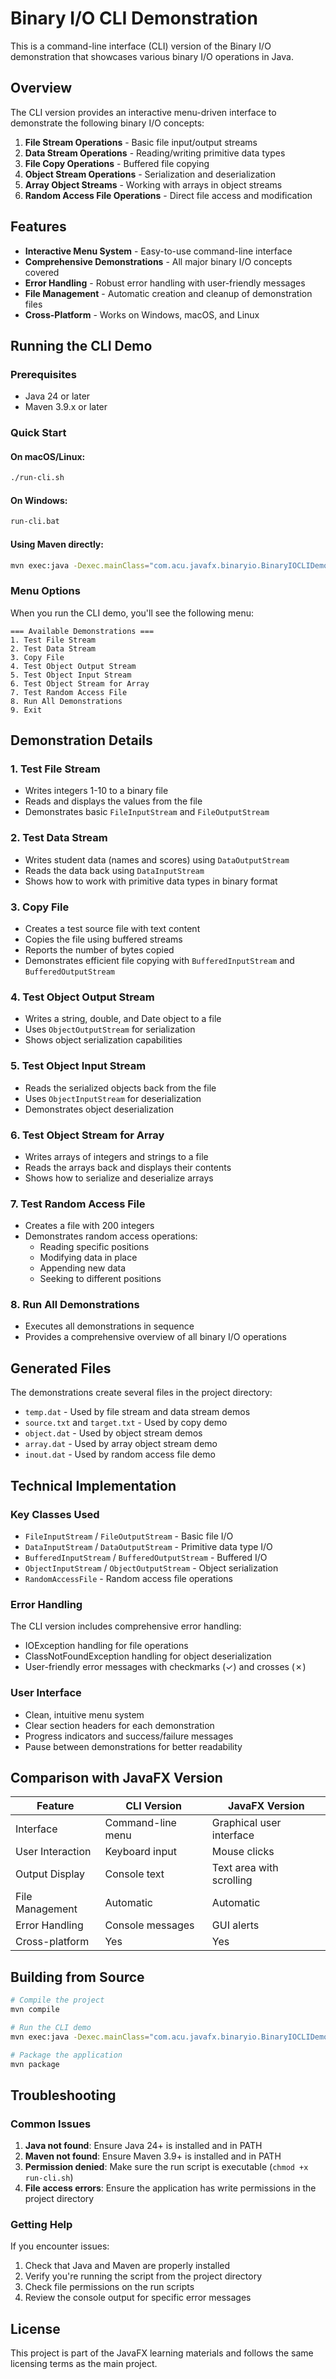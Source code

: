 # Binary I/O CLI Demonstration

This is a command-line interface (CLI) version of the Binary I/O demonstration that showcases various binary I/O operations in Java.

## Overview

The CLI version provides an interactive menu-driven interface to demonstrate the following binary I/O concepts:

1. **File Stream Operations** - Basic file input/output streams
2. **Data Stream Operations** - Reading/writing primitive data types
3. **File Copy Operations** - Buffered file copying
4. **Object Stream Operations** - Serialization and deserialization
5. **Array Object Streams** - Working with arrays in object streams
6. **Random Access File Operations** - Direct file access and modification

## Features

- **Interactive Menu System** - Easy-to-use command-line interface
- **Comprehensive Demonstrations** - All major binary I/O concepts covered
- **Error Handling** - Robust error handling with user-friendly messages
- **File Management** - Automatic creation and cleanup of demonstration files
- **Cross-Platform** - Works on Windows, macOS, and Linux

## Running the CLI Demo

### Prerequisites

- Java 24 or later
- Maven 3.9.x or later

### Quick Start

#### On macOS/Linux:
```bash
./run-cli.sh
```

#### On Windows:
```cmd
run-cli.bat
```

#### Using Maven directly:
```bash
mvn exec:java -Dexec.mainClass="com.acu.javafx.binaryio.BinaryIOCLIDemo"
```

### Menu Options

When you run the CLI demo, you'll see the following menu:

```
=== Available Demonstrations ===
1. Test File Stream
2. Test Data Stream
3. Copy File
4. Test Object Output Stream
5. Test Object Input Stream
6. Test Object Stream for Array
7. Test Random Access File
8. Run All Demonstrations
9. Exit
```

## Demonstration Details

### 1. Test File Stream
- Writes integers 1-10 to a binary file
- Reads and displays the values from the file
- Demonstrates basic `FileInputStream` and `FileOutputStream`

### 2. Test Data Stream
- Writes student data (names and scores) using `DataOutputStream`
- Reads the data back using `DataInputStream`
- Shows how to work with primitive data types in binary format

### 3. Copy File
- Creates a test source file with text content
- Copies the file using buffered streams
- Reports the number of bytes copied
- Demonstrates efficient file copying with `BufferedInputStream` and `BufferedOutputStream`

### 4. Test Object Output Stream
- Writes a string, double, and Date object to a file
- Uses `ObjectOutputStream` for serialization
- Shows object serialization capabilities

### 5. Test Object Input Stream
- Reads the serialized objects back from the file
- Uses `ObjectInputStream` for deserialization
- Demonstrates object deserialization

### 6. Test Object Stream for Array
- Writes arrays of integers and strings to a file
- Reads the arrays back and displays their contents
- Shows how to serialize and deserialize arrays

### 7. Test Random Access File
- Creates a file with 200 integers
- Demonstrates random access operations:
  - Reading specific positions
  - Modifying data in place
  - Appending new data
  - Seeking to different positions

### 8. Run All Demonstrations
- Executes all demonstrations in sequence
- Provides a comprehensive overview of all binary I/O operations

## Generated Files

The demonstrations create several files in the project directory:

- `temp.dat` - Used by file stream and data stream demos
- `source.txt` and `target.txt` - Used by copy demo
- `object.dat` - Used by object stream demos
- `array.dat` - Used by array object stream demo
- `inout.dat` - Used by random access file demo

## Technical Implementation

### Key Classes Used

- `FileInputStream` / `FileOutputStream` - Basic file I/O
- `DataInputStream` / `DataOutputStream` - Primitive data type I/O
- `BufferedInputStream` / `BufferedOutputStream` - Buffered I/O
- `ObjectInputStream` / `ObjectOutputStream` - Object serialization
- `RandomAccessFile` - Random access file operations

### Error Handling

The CLI version includes comprehensive error handling:
- IOException handling for file operations
- ClassNotFoundException handling for object deserialization
- User-friendly error messages with checkmarks (✓) and crosses (✗)

### User Interface

- Clean, intuitive menu system
- Clear section headers for each demonstration
- Progress indicators and success/failure messages
- Pause between demonstrations for better readability

## Comparison with JavaFX Version

| Feature | CLI Version | JavaFX Version |
|---------|-------------|----------------|
| Interface | Command-line menu | Graphical user interface |
| User Interaction | Keyboard input | Mouse clicks |
| Output Display | Console text | Text area with scrolling |
| File Management | Automatic | Automatic |
| Error Handling | Console messages | GUI alerts |
| Cross-platform | Yes | Yes |

## Building from Source

```bash
# Compile the project
mvn compile

# Run the CLI demo
mvn exec:java -Dexec.mainClass="com.acu.javafx.binaryio.BinaryIOCLIDemo"

# Package the application
mvn package
```

## Troubleshooting

### Common Issues

1. **Java not found**: Ensure Java 24+ is installed and in PATH
2. **Maven not found**: Ensure Maven 3.9+ is installed and in PATH
3. **Permission denied**: Make sure the run script is executable (`chmod +x run-cli.sh`)
4. **File access errors**: Ensure the application has write permissions in the project directory

### Getting Help

If you encounter issues:
1. Check that Java and Maven are properly installed
2. Verify you're running the script from the project directory
3. Check file permissions on the run scripts
4. Review the console output for specific error messages

## License

This project is part of the JavaFX learning materials and follows the same licensing terms as the main project. 